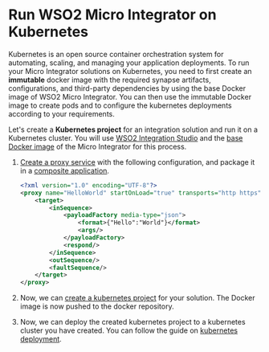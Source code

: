 
# Run WSO2 Micro Integrator on Kubernetes

Kubernetes is an open source container orchestration system for
automating, scaling, and managing your application deployments. To run
your Micro Integrator solutions on Kubernetes, you need to first create
an **immutable** docker image with the required synapse artifacts,
configurations, and third-party dependencies by using the base Docker
image of WSO2 Micro Integrator. You can then use the immutable Docker image to create pods and to
configure the kubernetes deployments according to your requirements.

Let's create a **Kubernetes project** for an integration solution and run it on a Kubernetes cluster. You will use [WSO2 Integration Studio](../../../develop/WSO2-Integration-Studio) and the [base Docker image](../../../setup/installation/run_in_docker/#base-docker-images) of the Micro Integrator for this process.

1. [Create a proxy service](../../../develop/creating-artifacts/creating-a-proxy-service) with the following configuration, and package it in a [composite application](../../../develop/packaging-artifacts).

    ```xml
    <?xml version="1.0" encoding="UTF-8"?>
    <proxy name="HelloWorld" startOnLoad="true" transports="http https" xmlns="http://ws.apache.org/ns/synapse">
        <target>
            <inSequence>
                <payloadFactory media-type="json">
                    <format>{"Hello":"World"}</format>
                    <args/>
                </payloadFactory>
                <respond/>
            </inSequence>
            <outSequence/>
            <faultSequence/>
        </target>
    </proxy>
    ```

2. Now, we can [create a kubernetes project](../../develop/create-kubernetes-project.md) for your solution. The Docker image is now pushed to the docker repository. 

3. Now, we can deploy the created kubernetes project to a kubernetes cluster you have created. You can follow the guide on [kubernetes deployment](../../setup/deployment/kubernetes_deployment.md).

